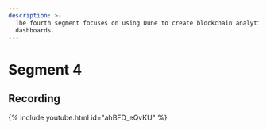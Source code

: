 ```yaml
---
description: >-
  The fourth segment focuses on using Dune to create blockchain analytics
  dashboards.
---
```


# Segment 4

## Recording

{% include youtube.html id="ahBFD_eQvKU" %}
